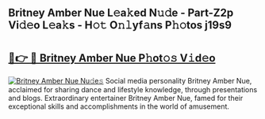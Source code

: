 ## Britney Amber Nue L𝚎a𝚔ed N𝚞𝚍e - Part-Z2p Vi𝚍𝚎o L𝚎a𝚔s - H𝚘𝚝 O𝚗𝚕yf𝚊ns P𝚑𝚘tos j19s9

# <h2><a href="http://kf91cq4.oniu.top/?m=Britney+Amber+Nue">🔗👉 🔴 Britney Amber Nue P𝚑ot𝚘𝚜 V𝚒d𝚎o</a></h2>

[![Britney Amber Nue Nu𝚍e𝚜](https://i.imgur.com/0qMVB7G.gif)](http://kf91cq4.oniu.top/?m=Britney+Amber+Nue)
Social media personality Britney Amber Nue, acclaimed for sharing dance and lifestyle knowledge, through presentations and blogs. Extraordinary entertainer Britney Amber Nue, famed for their exceptional skills and accomplishments in the world of amusement.  
